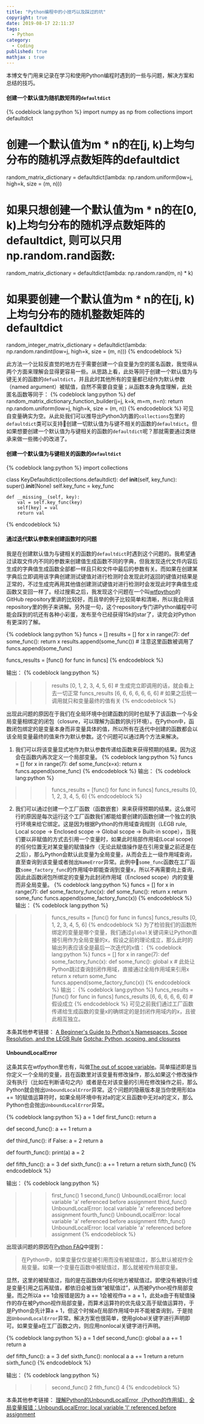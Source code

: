 ```yaml
---
title: "Python编程中的小技巧以及踩过的坑"
copyright: true
date: 2019-08-17 22:11:37
tags: 
  - Python
category:
  - Coding
published: true
mathjax : true
---
```


本博文专门用来记录在学习和使用Python编程时遇到的一些与问题，解决方案和总结的技巧。

<!-- more -->

#### 创建一个默认值为随机数矩阵的`defaultdict`
{% codeblock lang:python %}
import numpy as np
from collections import defaultdict

# 创建一个默认值为m * n的在[j, k)上均匀分布的随机浮点数矩阵的defaultdict
random_matrix_dictionary = defaultdict(lambda: np.random.uniform(low=j, high=k, size = (m, n)))

# 如果只想创建一个默认值为m * n的在[0, k)上均匀分布的随机浮点数矩阵的defaultdict, 则可以只用np.random.rand函数:
random_matrix_dictionary = defaultdict(lambda: np.random.rand(m, n) * k)

# 如果要创建一个默认值为m * n的在[j, k)上均匀分布的随机整数矩阵的defaultdict
random_integer_matrix_dictionary = defaultdict(lambda: np.random.randint(low=j, high=k, size = (m, n)))
{% endcodeblock %}

此方法一个比较反直觉的地方在于需要创建一个自变量为空的匿名函数，我觉得从两个方面来理解会显得更容易一些。从思路上看，此处等同于创建一个默认值为与键无关的函数的`defualtdict`，并且此时其他所有的变量都已经作为默认参数（named argument）被赋值，自然不需要自变量；从函数本身角度理解，此处匿名函数等同于：
{% codeblock lang:python %}
def random_matrix_dictionary_function_builder(j=j, k=k, m=m, n=n):
    return np.random.uniform(low=j, high=k, size = (m, n))
{% endcodeblock %}
可见自变量确实为空。从此处我们可以推导出Python3内置的`collections`包里的`defaultdict`类可以支持创建一切默认值为与键不相关的函数的`defaultdict`。但如果想要创建一个默认值为与键相关的函数的`defaultdict`呢？那就需要通过类继承来做一些微小的改进了。

#### 创建一个默认值为与键相关的函数的`defaultdict`

{% codeblock lang:python %}
import collections


class KeyDefaultdict(collections.defaultdict):
    def __init__(self, key_func):
        super().__init__(None)
        self.key_func = key_func

    def __missing__(self, key):
        val = self.key_func(key)
        self[key] = val
        return val
{% endcodeblock %}

#### 通过迭代默认参数来创建函数时的问题

我是在创建默认值为与键相关的函数的`defaultdict`时遇到这个问题的。我希望通过读取文件内不同的参数来创建值生成函数不同的字典，但我发现迭代文件内容后生成的字典值生成函数全部都一样且只和文件中最后的参数有关。而如果在创建某字典后立即调用该字典创建测试键值对进行检测时会发现此时返回的键值对结果是正常的，不过生成完再用其他值创建测试键值对进行检测时会发现此时字典值生成函数又变回一样了。经过搜索之后，我发现这个问题在一个叫[wtfpython](https://github.com/satwikkansal/wtfpython#-the-sticky-output-function)的GitHub repository里讲的比较好，而且举的例子比较简单和清晰，所以我会用该repository里的例子来讲解。另外提一句，这个repository专门讲Python编程中可能会踩到的坑还有各种小彩蛋，发布至今已经获得15k的star了，读完会对Python有更深的了解。

{% codeblock lang:python %}
funcs = []
results = []
for x in range(7):
    def some_func():
        return x
    results.append(some_func())  # 注意这里函数被调用了
    funcs.append(some_func)
    
funcs_results = [func() for func in funcs]
{% endcodeblock %}

输出：
{% codeblock lang:python %}
>>> results
[0, 1, 2, 3, 4, 5, 6] # 生成完立即调用的话，就会看上去一切正常
>>> funcs_results
[6, 6, 6, 6, 6, 6, 6] # 如果之后统一调用就只和变量最终的值有关
{% endcodeblock %}

出现此问题的原因在于我们在全局环境中创建函数的同时也赋予了该函数一个与全局变量相绑定的闭包（closure，可以理解为函数的执行环境）。在Python中，函数闭包绑定的是变量本身而非变量具体的值，所以所有在迭代中创建的函数都会以该全局变量最终的值来作为默认参数。这个问题可以通过两个方法来解决。
1. 我们可以将该变量显式地作为默认参数传递给函数来获得预期的结果。因为这会在函数内再次定义一个局部变量。
{% codeblock lang:python %}
funcs = []
for x in range(7):
    def some_func(x=x):
        return x
    funcs.append(some_func)
{% endcodeblock %}
输出：
{% codeblock lang:python %}
>>> funcs_results = [func() for func in funcs]
>>> funcs_results
[0, 1, 2, 3, 4, 5, 6]
{% endcodeblock %}

2. 我们可以通过创建一个工厂函数（函数嵌套）来来获得预期的结果。这么做可行的原因是每次运行这个工厂函数我们都能给要创建的函数创建一个独立的执行环境来给它绑定。这是因为根据Python的作用域查询规则（LEGB rule, Local scope -> Enclosed scope -> Global scope -> Built-in scope），当我们要以非赋值的方式去引用一个变量时，如果此时局部作用域(Local scope)的任何位置无对某变量的赋值操作（无论此赋值操作是在引用变量之前还是在之后），那么Python会默认此变量为全局变量，从而会去上一级作用域查询，直至查询到该变量或者抛出`NameError`异常。此例中`some_func`函数在工厂函数`some_factory_func`的作用域中即能查询到变量x，所以不再需要向上查询，因此此函数闭包所绑定的变量为此封闭作用域（Enclosed scope）内的变量而非全局变量。
{% codeblock lang:python %}
funcs = []
for x in range(7):
    def some_factory_func(x):
        def some_func():
            return x
        return some_func
    funcs.append(some_factory_func(x))
{% endcodeblock %}
输出：
{% codeblock lang:python %}
>>> funcs_results = [func() for func in funcs]
>>> funcs_results
[0, 1, 2, 3, 4, 5, 6]
{% endcodeblock %}
为了检验我们的函数所绑定的变量是哪个变量，我们通过`global`关键词来让Python直接引用作为全局变量的x，假设之前的理论成立，那么此时的输出列表应该全是最后一次迭代的x值：
{% codeblock lang:python %}
funcs = []
for x in range(7):
    def some_factory_func(x):
        def some_func():
            global x # 此处让Python跳过查询封闭作用域，直接通过全局作用域来引用x
            return x
        return some_func
    funcs.append(some_factory_func(x))
{% endcodeblock %}
输出：
{% codeblock lang:python %}
>>> funcs_results = [func() for func in funcs]
>>> funcs_results
[6, 6, 6, 6, 6, 6] # 假设成立
{% endcodeblock %}
可见之前我们通过工厂函数传递给生成函数的变量x的确绑定的是封闭作用域内的x，且彼此相互独立。

本条其他参考链接：
[A Beginner's Guide to Python's Namespaces, Scope Resolution, and the LEGB Rule](https://sebastianraschka.com/Articles/2014_python_scope_and_namespaces.html)
[Gotcha: Python, scoping, and closures](https://eev.ee/blog/2011/04/24/gotcha-python-scoping-closures/)

#### UnboundLocalError

这条其实在wtfpython里也有，叫做[The out of scope variable](https://github.com/satwikkansal/wtfpython#-the-out-of-scope-variable)。简单描述即是当你定义一个全局的变量，且在函数里对该变量有修改操作，那么如果这个修改操作没有执行（比如在判断语句之内）或者是在对该变量的引用在修改操作之前，那么Python就会抛出`UnboundLocalError`异常。这个问题的隐蔽版本是当你使用形如a += 1的赋值运算符时，如果全局环境中有对a的定义且函数中无对a的定义，那么Python也会抛出`UnboundLocalError`异常。

{% codeblock lang:python %}
a = 1
def first_func():
    return a

def second_func():
    a += 1
    return a

def third_func():
    if False:
        a = 2
    return a

def fourth_func():
    print(a)
    a = 2

def fifth_func():
    a = 3
    def sixth_func():
        a += 1
        return a
    return sixth_func()
{% endcodeblock %}

输出：
{% codeblock lang:python %}
>>> first_func()
1
>>> second_func()
UnboundLocalError: local variable 'a' referenced before assignment
>>> third_func()
UnboundLocalError: local variable 'a' referenced before assignment
>>> fourth_func()
UnboundLocalError: local variable 'a' referenced before assignment
>>> fifth_func()
UnboundLocalError: local variable 'a' referenced before assignment
{% endcodeblock %}

出现该问题的原因在[Python FAQ](https://docs.python.org/3.7/faq/programming.html#what-are-the-rules-for-local-and-global-variables-in-python)中提到：
> 在Python中，如果变量仅仅是被引用而没有被赋值过，那么默认被视作全局变量。如果一个变量在函数中被赋值过，那么就被视作局部变量。

显然，这里的被赋值过，指的是在函数体内任何地方被赋值过。即使没有被执行或是变量引用之后再赋值，都依旧会被当做“被赋值过”，从而被Python视作局部变量。而之所以a += 1会报错是因为 a += 1会被视作a = a + 1，此处a由于有赋值操作的存在被Python视作局部变量，而算术运算符的优先级又高于赋值运算符，于是Python会先计算a + 1，但这个时候a在局部作用域中并不能被查询到，于是抛出`UnboundLocalError`异常。解决方案也很简单，使用global关键字进行声明即可。如果变量a在工厂函数之内，则应用nonlocal关键字进行声明。

{% codeblock lang:python %}
a = 1
def second_func():
    global a
    a += 1
    return a

def fifth_func():
    a = 3
    def sixth_func():
        nonlocal a
        a += 1
        return a
    return sixth_func()
{% endcodeblock %}

输出：
{% codeblock lang:python %}
>>> second_func()
2
>>> fith_func()
4
{% endcodeblock %}

本条其他参考链接：
[理解Python的UnboundLocalError（Python的作用域）](https://www.kawabangga.com/posts/2245)
[全局变量报错：UnboundLocalError: local variable 'l' referenced before assignment](https://blog.csdn.net/my2010Sam/article/details/17735159)
